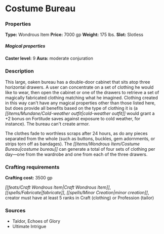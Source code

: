 ﻿---
Title: "Costume Bureau"
Type: "Wondrous Item"
Price: "7000 gp"
Weight: "175 lbs."
Slot: "Slotless"
Caster level: "9"
Aura: "moderate conjuration"
Description: |
  "This large, oaken bureau has a double-door cabinet that sits atop three horizontal drawers. A user can concentrate on a set of clothing he would like to wear, then open the cabinet or one of the drawers to retrieve a set of magically fabricated clothing matching what he imagined. Clothing created in this way can't have any magical properties other than those listed here, but does provide all benefits based on the type of clothing it is (a cold-weather outfit would grant a +2 bonus on Fortitude saves against exposure to cold weather, for instance). The bureau can't create armor.
  The clothes fade to worthless scraps after 24 hours, as do any pieces separated from the whole (such as buttons, buckles, gem adornments, or strips torn off as bandages). The _costume bureau_ can generate a total of four sets of clothing per day—one from the wardrobe and one from each of the three drawers."
Crafting cost: "3500 gp"
Sources: "['Taldor, Echoes of Glory', 'Ultimate Intrigue']"
---

# Costume Bureau

### Properties

**Type:** Wondrous Item **Price:** 7000 gp **Weight:** 175 lbs. **Slot:** Slotless

##### Magical properties

**Caster level:** 9 **Aura:** moderate conjuration

### Description

This large, oaken bureau has a double-door cabinet that sits atop three horizontal drawers. A user can concentrate on a set of clothing he would like to wear, then open the cabinet or one of the drawers to retrieve a set of magically fabricated clothing matching what he imagined. Clothing created in this way can't have any magical properties other than those listed here, but does provide all benefits based on the type of clothing it is (a _[[items/Mundane/Cold-weather outfit|cold-weather outfit]]_ would grant a +2 bonus on Fortitude saves against exposure to cold weather, for instance). The bureau can't create armor.

The clothes fade to worthless scraps after 24 hours, as do any pieces separated from the whole (such as buttons, buckles, gem adornments, or strips torn off as bandages). The _[[items/Wondrous Item/Costume Bureau|costume bureau]]_ can generate a total of four sets of clothing per day—one from the wardrobe and one from each of the three drawers.

### Crafting requirements

**Crafting cost:** 3500 gp

_[[feats/Craft Wondrous Item|Craft Wondrous Item]]_, _[[spells/Fabricate|fabricate]]_, _[[spells/Minor Creation|minor creation]]_, creator must have at least 5 ranks in Craft (clothing) or Profession (tailor)

### Sources

* Taldor, Echoes of Glory
* Ultimate Intrigue